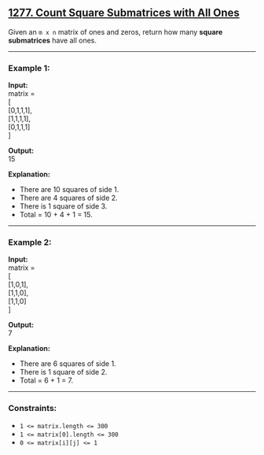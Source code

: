 ## [1277. Count Square Submatrices with All Ones](https://leetcode.com/problems/count-square-submatrices-with-all-ones/)

Given an `m x n` matrix of ones and zeros, return how many **square submatrices** have all ones.

---

### Example 1:
**Input:**  
matrix =  
[  
  [0,1,1,1],  
  [1,1,1,1],  
  [0,1,1,1]  
]  

**Output:**  
15  

**Explanation:**  
- There are 10 squares of side 1.  
- There are 4 squares of side 2.  
- There is 1 square of side 3.  
- Total = 10 + 4 + 1 = 15.  

---

### Example 2:
**Input:**  
matrix =  
[  
  [1,0,1],  
  [1,1,0],  
  [1,1,0]  
]  

**Output:**  
7  

**Explanation:**  
- There are 6 squares of side 1.  
- There is 1 square of side 2.  
- Total = 6 + 1 = 7.  

---

### Constraints:
- `1 <= matrix.length <= 300`  
- `1 <= matrix[0].length <= 300`  
- `0 <= matrix[i][j] <= 1`  

